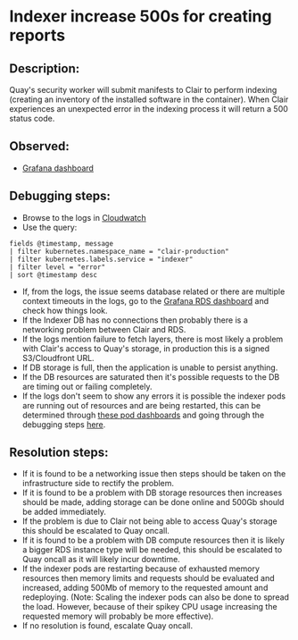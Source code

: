 # Indexer increase 500s for creating reports

## Description:
Quay's security worker will submit manifests to Clair to perform indexing (creating an inventory of the installed software in the container). When Clair experiences an unexpected error in the indexing process it will return a 500 status code.

## Observed:
- [Grafana dashboard](https://grafana.app-sre.devshift.net/d/I1JBFlRnz/clair-v4?orgId=1&var-rate=1m&var-dbquantile=0.95&var-apiquantile=0.20&var-datasource=clairp01ue1-prometheus&viewPanel=7)

## Debugging steps:
- Browse to the logs in [Cloudwatch](logs.md)
- Use the query:
```
fields @timestamp, message
| filter kubernetes.namespace_name = "clair-production"
| filter kubernetes.labels.service = "indexer"
| filter level = "error"
| sort @timestamp desc
```
- If, from the logs, the issue seems database related or there are multiple context timeouts in the logs, go to the [Grafana RDS dashboard](db_dashboards.md) and check how things look.
- If the Indexer DB has no connections then probably there is a networking problem between Clair and RDS.
- If the logs mention failure to fetch layers, there is most likely a problem with Clair's access to Quay's storage, in production this is a signed S3/Cloudfront URL.
- If DB storage is full, then the application is unable to persist anything.
- If the DB resources are saturated then it's possible requests to the DB are timing out or failing completely.
- If the logs don't seem to show any errors it is possible the indexer pods are running out of resources and are being restarted, this can be determined through [these pod dashboards](pod_dashboards.md) and going through the debugging steps [here](pods-restarting.md).
## Resolution steps:
- If it is found to be a networking issue then steps should be taken on the infrastructure side to rectify the problem.
- If it is found to be a problem with DB storage resources then increases should be made, adding storage can be done online and 500Gb should be added immediately.
- If the problem is due to Clair not being able to access Quay's storage this should be escalated to Quay oncall.
- If it is found to be a problem with DB compute resources then it is likely a bigger RDS instance type will be needed, this should be escalated to Quay oncall as it will likely incur downtime.
- If the indexer pods are restarting because of exhausted memory resources then memory limits and requests should be evaluated and increased, adding 500Mb of memory to the requested amount and redeploying. (Note: Scaling the indexer pods can also be done to spread the load. However, because of their spikey CPU usage increasing the requested memory will probably be more effective).
- If no resolution is found, escalate Quay oncall.
